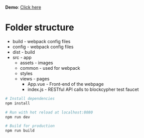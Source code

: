 **Demo**: [Click here](https://blockcyphertest.netlify.com) 

# Folder structure
* build - webpack config files
* config - webpack config files
* dist - build
* src - app
    * assets - images
    * common - used for webpack
    * styles
    * views - pages
    	* App.vue - Front-end of the webpage
    	* index.js - RESTful API calls to blockcypher test faucet

``` bash
# Install dependencies
npm install

# Run with hot reload at localhost:8080
npm run dev

# Build for production
npm run build

```
